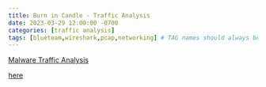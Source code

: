 ```yaml
---
title: Burn in Candle - Traffic Analysis
date: 2023-03-29 12:00:00 -0700
categories: [traffic analysis]
tags: [blueteam,wireshark,pcap,networking] # TAG names should always be lowercase
---
```


[Malware Traffic Analysis](https://www.malware-traffic-analysis.net/)

[here](https://www.malware-traffic-analysis.net/2022/03/21/index3.html)


